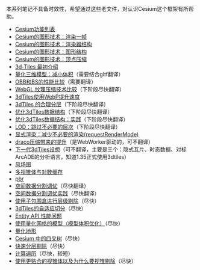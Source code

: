 本系列笔记不具备时效性，希望通过这些老文件，对认识Cesium这个框架有所帮助。



- [Cesium功能列表](https://github.com/CesiumGS/cesium/wiki/CesiumJS-Features-Checklist)
- [Cesium的图形技术：渲染一帧](https://cesium.com/blog/2015/05/14/graphics-tech-in-cesium/)
- [Cesium的图形技术：渲染器结构](https://cesium.com/blog/2015/05/15/graphics-tech-in-cesium-architecture/)
- [Cesium的图形技术：图形结构](https://cesium.com/blog/2015/05/26/graphics-tech-in-cesium-stack/)
- [Cesium的图形技术：顶点压缩](https://cesium.com/blog/2015/05/18/vertex-compression/)
- [3d-Tiles 最初介绍](https://cesium.com/blog/2015/08/10/introducing-3d-tiles/)
- [量化三维模型：减小体积](https://cesium.com/blog/2016/08/08/cesium-web3d-quantized-attributes/)（需要结合gltf翻译）
- [OBB和BS的性能比较](https://cesium.com/blog/2015/06/24/oriented-bounding-boxes/)（需要翻译）
- [WebGL 纹理压缩技术比较](https://cesium.com/blog/2017/02/06/texture-compression/)（下阶段尽快翻译）
- [3dTiles使用WebP提升速度](https://cesium.com/blog/2019/02/12/faster-3d-tiles-streaming-webp/)
- [3dTiles 的合理分层](https://cesium.com/blog/2017/02/17/hierarchical-culling-with-children-bounding-volumes/)（下阶段尽快翻译）
- [优化3dTiles数据结构](https://cesium.com/blog/2017/03/30/spatial-subdivision/)（下阶段尽快翻译）
- [优化3dTiles数据结构：实践](https://cesium.com/blog/2017/04/04/spatial-subdivision-in-practice/)（下阶段尽快翻译）
- [LOD：跳过不必要的层次](https://cesium.com/blog/2017/05/05/skipping-levels-of-detail/)（下阶段尽快翻译）
- [显式渲染：减少不必要的渲染(requestRenderMode)](https://cesium.com/blog/2018/01/24/cesium-scene-rendering-performance/)
- [draco压缩带来的提升](https://cesium.com/blog/2018/04/09/draco-compression/)（是WebWorker驱动的，可不翻译）
- [下一代3dTiles设想](https://cesium.com/blog/2017/07/12/the-next-generation-of-3d-tiles/)（可不翻译，主要是三个：隐式瓦片、时态数据、对标ArcADE的分析语言，知道1.35正式使用3dtiles）
- [风场图](https://cesium.com/blog/2019/04/29/gpu-powered-wind/)
- [多视锥体与对数缓存](https://cesium.com/blog/2018/05/24/logarithmic-depth/)
- [pbr](https://cesium.com/blog/2017/08/08/physically-based-rendering-in-cesium/)
- [空间数据分割调优](https://cesium.com/blog/2017/03/30/spatial-subdivision/)（尽快翻译）
- [空间数据分割调优实践](https://cesium.com/blog/2017/04/04/spatial-subdivision-in-practice/)（尽快翻译）
- [使用子包围盒进行层级剔除](https://cesium.com/blog/2017/02/17/hierarchical-culling-with-children-bounding-volumes/)（尽快）
- [3dTiles的自适应切分](https://cesium.com/blog/2017/08/11/adaptive-subdivision-of-3d-tiles/)（尽快）
- [Entity API 性能问题](https://cesium.com/blog/2018/06/21/entity-api-performance/)
- [使用量化网格的模型（模型体积优化）](https://cesium.com/blog/2016/08/08/cesium-web3d-quantized-attributes/)（尽快）
- [量化地形](https://cesium.com/blog/2015/12/18/terrain-quantization/)
- [Cesium 中的四叉树](https://cesium.com/blog/2015/04/07/quadtree-cheatseet/)（尽快）
- [快速分层剔除](https://cesium.com/blog/2015/08/04/fast-hierarchical-culling/)（尽快）
- [计算遍历](https://cesium.com/blog/2015/09/22/compute-pass/)（尽快，较短）
- [使用更贴合的视锥体以及为什么要视锥剔除](https://cesium.com/blog/2017/02/02/tighter-frustum-culling-and-why-you-may-want-to-disregard-it/)（尽快）
